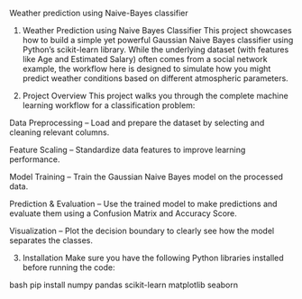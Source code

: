Weather prediction using Naive-Bayes classifier

1. Weather Prediction using Naive Bayes Classifier
This project showcases how to build a simple yet powerful Gaussian Naive Bayes classifier using Python’s scikit-learn library.
While the underlying dataset (with features like Age and Estimated Salary) often comes from a social network example, the workflow here is designed to simulate how you might predict weather conditions based on different atmospheric parameters.

2. Project Overview
This project walks you through the complete machine learning workflow for a classification problem:

Data Preprocessing – Load and prepare the dataset by selecting and cleaning relevant columns.

Feature Scaling – Standardize data features to improve learning performance.

Model Training – Train the Gaussian Naive Bayes model on the processed data.

Prediction & Evaluation – Use the trained model to make predictions and evaluate them using a Confusion Matrix and Accuracy Score.

Visualization – Plot the decision boundary to clearly see how the model separates the classes.


3. Installation
Make sure you have the following Python libraries installed before running the code:

bash
pip install numpy pandas scikit-learn matplotlib seaborn
